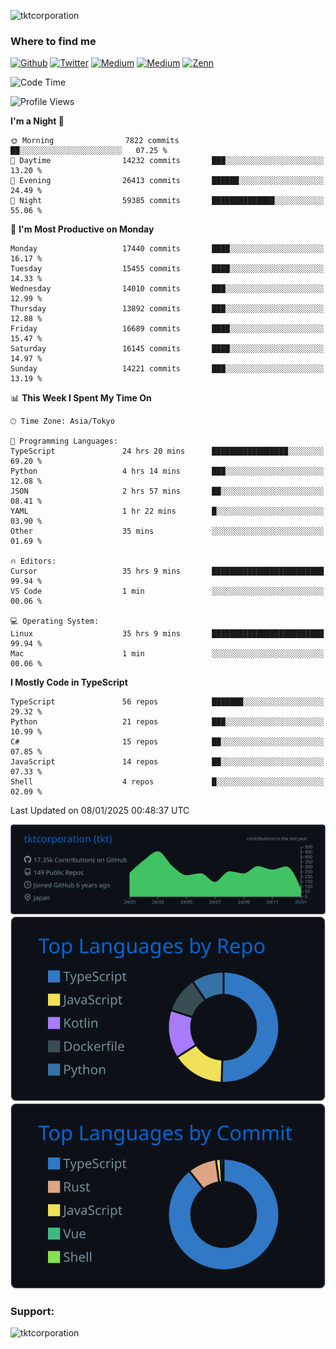 <p align="left"> <img src="https://komarev.com/ghpvc/?username=tktcorporation&label=Profile%20views&color=0e75b6&style=flat" alt="tktcorporation" /> </p>

<h3>Where to find me</h3>
<p>
<a href="https://github.com/tktcorporation" target="_blank"><img alt="Github" src="https://img.shields.io/badge/GitHub-%2312100E.svg?&style=for-the-badge&logo=Github&logoColor=white" /></a>
<a href="https://twitter.com/tktcorporation" target="_blank"><img alt="Twitter" src="https://img.shields.io/badge/twitter-%231DA1F2.svg?&style=for-the-badge&logo=twitter&logoColor=white" /></a>
<a href="https://www.linkedin.com/in/tktcorporation" target="_blank"><img alt="Medium" src="https://img.shields.io/badge/linkdin-0a66c2.svg?&style=for-the-badge&logo=linkedin&logoColor=white" /></a>
<a href="https://qiita.com/tktcorporation" target="_blank"><img alt="Medium" src="https://img.shields.io/badge/qiita-55C500.svg?&style=for-the-badge&logo=qiita&logoColor=white" /></a>
<a href="https://zenn.dev/tktcorporation" target="_blank"><img alt="Zenn" src="https://img.shields.io/badge/Zenn-3EA8FF.svg?&style=for-the-badge&logo=Zenn&logoColor=white" /></a>
</p>
  
<!--START_SECTION:waka-->
![Code Time](http://img.shields.io/badge/Code%20Time-2%2C016%20hrs%208%20mins-blue)

![Profile Views](http://img.shields.io/badge/Profile%20Views-0-blue)

**I'm a Night 🦉** 

```text
🌞 Morning                7822 commits        ██░░░░░░░░░░░░░░░░░░░░░░░   07.25 % 
🌆 Daytime                14232 commits       ███░░░░░░░░░░░░░░░░░░░░░░   13.20 % 
🌃 Evening                26413 commits       ██████░░░░░░░░░░░░░░░░░░░   24.49 % 
🌙 Night                  59385 commits       ██████████████░░░░░░░░░░░   55.06 % 
```
📅 **I'm Most Productive on Monday** 

```text
Monday                   17440 commits       ████░░░░░░░░░░░░░░░░░░░░░   16.17 % 
Tuesday                  15455 commits       ████░░░░░░░░░░░░░░░░░░░░░   14.33 % 
Wednesday                14010 commits       ███░░░░░░░░░░░░░░░░░░░░░░   12.99 % 
Thursday                 13892 commits       ███░░░░░░░░░░░░░░░░░░░░░░   12.88 % 
Friday                   16689 commits       ████░░░░░░░░░░░░░░░░░░░░░   15.47 % 
Saturday                 16145 commits       ████░░░░░░░░░░░░░░░░░░░░░   14.97 % 
Sunday                   14221 commits       ███░░░░░░░░░░░░░░░░░░░░░░   13.19 % 
```


📊 **This Week I Spent My Time On** 

```text
🕑︎ Time Zone: Asia/Tokyo

💬 Programming Languages: 
TypeScript               24 hrs 20 mins      █████████████████░░░░░░░░   69.20 % 
Python                   4 hrs 14 mins       ███░░░░░░░░░░░░░░░░░░░░░░   12.08 % 
JSON                     2 hrs 57 mins       ██░░░░░░░░░░░░░░░░░░░░░░░   08.41 % 
YAML                     1 hr 22 mins        █░░░░░░░░░░░░░░░░░░░░░░░░   03.90 % 
Other                    35 mins             ░░░░░░░░░░░░░░░░░░░░░░░░░   01.69 % 

🔥 Editors: 
Cursor                   35 hrs 9 mins       █████████████████████████   99.94 % 
VS Code                  1 min               ░░░░░░░░░░░░░░░░░░░░░░░░░   00.06 % 

💻 Operating System: 
Linux                    35 hrs 9 mins       █████████████████████████   99.94 % 
Mac                      1 min               ░░░░░░░░░░░░░░░░░░░░░░░░░   00.06 % 
```

**I Mostly Code in TypeScript** 

```text
TypeScript               56 repos            ███████░░░░░░░░░░░░░░░░░░   29.32 % 
Python                   21 repos            ███░░░░░░░░░░░░░░░░░░░░░░   10.99 % 
C#                       15 repos            ██░░░░░░░░░░░░░░░░░░░░░░░   07.85 % 
JavaScript               14 repos            ██░░░░░░░░░░░░░░░░░░░░░░░   07.33 % 
Shell                    4 repos             █░░░░░░░░░░░░░░░░░░░░░░░░   02.09 % 
```




 Last Updated on 08/01/2025 00:48:37 UTC
<!--END_SECTION:waka-->

[![](https://raw.githubusercontent.com/tktcorporation/tktcorporation/master/profile-summary-card-output/github_dark/0-profile-details.svg)](https://github.com/vn7n24fzkq/github-profile-summary-cards)
[![](https://raw.githubusercontent.com/tktcorporation/tktcorporation/master/profile-summary-card-output/github_dark/1-repos-per-language.svg)](https://github.com/vn7n24fzkq/github-profile-summary-cards) [![](https://raw.githubusercontent.com/tktcorporation/tktcorporation/master/profile-summary-card-output/github_dark/2-most-commit-language.svg)](https://github.com/vn7n24fzkq/github-profile-summary-cards)

<h3 align="left">Support:</h3>
<p><a href="https://www.buymeacoffee.com/tktcorporation"> <img align="left" src="https://cdn.buymeacoffee.com/buttons/v2/default-yellow.png" height="50" width="210" alt="tktcorporation" /></a></p><br><br>
